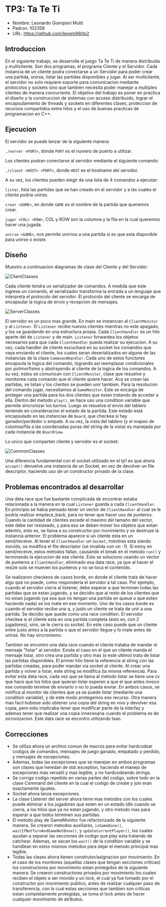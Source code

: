 # TP3: Ta Te Ti

- Nombre: Leonardo Giampieri Mutti
- Padron: 102358
- URL: https://github.com/leogm99/tp2

## Introduccion

En el siguiente trabajo, se desarrolla el juego Ta Te Ti de manera distribuida y multicliente. Son dos programas, el programa Cliente y el Servidor. Cada instancia de un cliente podra conectarse a un Servidor para poder crear una partida, unirse, listar las partidas disponibles y jugar. Al ser multicliente, el servidor no solo requiere soporte para comunicacion mediante protocolos y sockets sino que tambien necesita poder manejar a multiples clientes de manera concurrente. El objetivo del trabajo es poner en practica el diseño y la construccion de sistemas con acceso distribuido, lograr el encapsulamiento de threads y sockets en diferentes clases, proteccion de recursos compartidos entre hilos y el uso de buenas practicas de programacion en C++.

## Ejecucion 

El servidor se puede lanzar de la siguiente manera:

`./server <PORT>`, donde `PORT` es el numero de puerto a utilizar.

Los clientes podran conectarse al servidor mediante el siguiente comando: 

`./client <HOST> <PORT>`, donde `HOST` es el hostname del servidor.

A su vez, los clientes pueden elegir de una lista de 4 comandos a ejecutar:

`listar`, lista las partidas que se han creado en el servidor y a las cuales el cliente podria unirse.

`crear <GAME>`, en donde `GAME` es el nombre de la partida que queremos crear.

`jugar <COL> <ROW>`, COL y ROW son la columna y la fila en la cual queremos hacer una jugada.

`unirse <GAME>`, nos permite unirnos a una partida si es que esta disponible para unirse o existe.

## Diseño

Muestro a continuacion diagramas de clase del Cliente y del Servidor.

![ClientClasses](./tp3_client.png)

Cada cliente tendra un serializador de comandos. A medida que este ingrese un comando, el serializador transforma la entrada a un lenguaje que interpreta el protocolo del servidor. El protocolo del cliente se encarga de encapsular la logica de envio y recepcion de mensajes.

![ServerClasses](./tp3_server.png)

El servidor es un poco mas grande. En main se instancian al `ClientMonitor` y al `Listener`. El `Listener` recibe nuevos clientes mientras no este apagado, y los va guardando en una estructura propia. Cada `ClientHandler` es un hilo aparte del de `Listener` y de main. `Listener` forwardea los objetos necesarios para que cada `ClientHandler` pueda realizar su ejecucion. A su vez, cada handler de cliente escuchará en su socket los comandos que vaya enviando el cliente, los cuales seran deserializados en alguna de las instancias de la clase `CommnandHandler`. Cada uno de estos functores encapsula la logica del comando, logrando asi reemplazar condicionales por polimorfismo y abstrayendo al cliente de la logica de los comandos. A su vez, estos se comunican con `ClientMonitor`, clase que resuelve y monitorea cada comando que el cliente quiere hacer. Aca se crean las partidas, se listan y los clientes se pueden unir tambien. Para la resolucion del comando jugar, necesitamos al `GameMonitor`. Este se encarga de proteger una partida para los dos clientes que estan tratando de acceder a ella. Dentro del metodo `play()`, se hace uso una condition variable que permite sincronizar los turnos. Luego se resuelve el envio del tablero teniendo en consideracion el estado de la partida. Este estado está encapsulado en las instancias de `Board`, que checkea si hay ganador/perdedor o empate. A su vez, la vista del tablero (y el mapeo de columna/fila a las coordenadas puras del string de la vista) es manejada por cada instancia de `BoardView`.

Lo unico que comparten cliente y servidor es el socket:

![CommonClasses](./tp3_socket.png)

Una diferencia fundamental con el socket utilizado en el tp1 es que ahora `accept()` devuelve una instancia de un Socket, en vez de devolver un file descriptor, haciendo uso de un constructor privado de la clase.

## Problemas encontrados al desarrollar

Una data race que fue bastante complicada de encontrar estaba relacionada a la manera en la cual `Listener` guarda a cada `ClientHandler`.
En principio se habia pensado tener un vector de `ClientHandler` al cual se le podria realizar emplace_back, para no tener que hacer uso de punteros. Cuando la cantidad de clientes excede el maximo del tamaño del vector, este debe ser resizeado, y para eso se deben mover los objetos que estan adentro, esto es, se llama a su constructor por movimiento y se destruye la instancia anterior. El problema aparece si un cliente esta en un send/receive. Al tener el `ClientHandler` un `Socket`, mientras esta siendo movido, se modifica el file descriptor (se invalida con un -1). Si estoy en send/receive, estos metodos fallan, causando el break en el metodo `run()` y terminando la ejecucion de ese cliente. Esto se soluciono usando un vector de punteros a `ClientHandler`, eliminado esa data race, ya que al hacer el resize solo se mueven los punteros y no se toca el contenido.

Se realizaron checkeos de casos borde, en donde el cliente trata de hacer algo que no puede, como responderia el servidor a tal caso. Por ejemplo, cuando el servidor cierra al listener, debe esperar a que terminen todas las partidas que se estan jugando, y se decidio que al resto de los clientes que no estan jugando (ya sea que no tengan una partida en queue o que esten haciendo nada) se los mate en ese momento. Uno de los casos borde es cuando el servidor recibe una q, y justo un cliente se trata de unir a una partida. Se decidio que quede como una race condition. El servidor checkea si el cliente esta en una partida completa (esto es, con 2 jugadores), sino, se le cierra su socket. En este caso puede que un cliente entre justo antes a la partida o que el servidor llegue y lo mate antes de unirse. No hay sincronismo.

Tambien se encontro una data race cuando el cliente trataba de mandar el mensaje "listar" al servidor. Existe el caso en el que un cliente manda el mensaje listar, otro crea una partida y otro mas (o este ultimo) trata de listar las partidas disponibles. El primer hilo tiene la referencia al string con las partidas creadas, para poder mandar via socket al cliente. Al crear una partida y volver a listar, este string se modifica (la misma referencia). Para evitar esta data race, cada vez que se llama al metodo listar se tiene una cv que hace que los hilos que quieran listar esperen a que el que antes invoco ese comando termine de enviarlo o no lo pueda enviar. En ambos casos, se notifica al monitor de clientes que ya se puede listar (mediante una condition variable), y de este modo protegemos ese recurso. Otra manera mas facil hubiese sido obtener una copia del string en vivo y devolver esa copia, pero esto implicaba tener que modificar parte de la interfaz y ademas tener que realizar una copia innecesaria cuando el problema es de sicronizacion. Este data race se encontro utilizando tsan.

## Correcciones 

- Se utiliza ahora un archivo comun de macros para evitar hardcodear codigos de comandos, mensajes de juego ganado, empatado y perdido, y mensajes de excepciones.
- Ademas, todas las excepciones que se manejan en ambos programas son clases que heredan de std::exception, haciendo el manejo de excepciones mas versatil y mas legible, y no hardcodeando strings.
- Se corrige codigo repetido en varias partes del codigo, sobre todo en la clase Command del cliente en la cual el codigo de create y join eran exactamente iguales.
- Socket ahora lanza excepciones.
- La clase Listener del server ahora tiene mas metodos con los cuales puede eliminar a los jugadores que esten en un estado idle cuando se cierra, a los hilos que ya no estan jugando, y otro metodo mas para esperar a que todos terminen sus partidas.
- El metodo play de GameMonitor fue refactorizado de la siguiente manera. Se crearon metodos auxiliares, `isGameDone()`, `waitIfNotTurnAndGameNotDone()`, y `updateCurrentPlayer()`, los cuales ayudan a separar las secciones de codigo que play esta tratando de catchear. Ademas, se sacan los `wait()` de la condition variable y se handlean en estos mismos metodos para dejar el metodo principal mas legible.
- Todas las clases ahora tienen construtor/asignacion por movimiento. En el caso de los monitores (aquellas clases que tengan secciones criticas) los constructores por movimiento estan protegidos de la siguiente manera: Se crearon constructores privados por movimiento los cuales reciben el objeto a ser movido y un lock, el cual ya fue tomado por el constructor por movimiento publico, antes de realizar cualquier paso de transferencia, con lo cual estas secciones que tambien son criticas estan completamente protegidas, se toma el lock antes de hacer cualquier movimiento de atributos.
